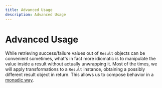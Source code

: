 ```yaml
---
title: Advanced Usage
description: Advanced Usage
---
```


# Advanced Usage

While retrieving success/failure values out of `Result` objects can be convenient sometimes, what's in fact more
idiomatic is to manipulate the value inside a result without actually unwrapping it. Most of the times, we will apply
transformations to a `Result` instance, obtaining a possibly different result object in return. This allows us to
compose behavior in a [monadic way][MONAD].

[MONAD]: https://en.wikipedia.org/wiki/Monad_(functional_programming)
